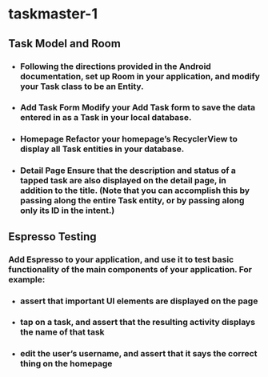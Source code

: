 # taskmaster-1

## Task Model and Room
- ### Following the directions provided in the Android documentation, set up Room in your application, and modify your Task class to be an Entity.

- ### Add Task Form Modify your Add Task form to save the data entered in as a Task in your local database.

- ### Homepage Refactor your homepage’s RecyclerView to display all Task entities in your database.

- ### Detail Page Ensure that the description and status of a tapped task are also displayed on the detail page, in addition to the title. (Note that you can accomplish this by passing along the entire Task entity, or by passing along only its ID in the intent.)

## Espresso Testing

### Add Espresso to your application, and use it to test basic functionality of the main components of your application. For example:

- ### assert that important UI elements are displayed on the page
- ### tap on a task, and assert that the resulting activity displays the name of that task
- ### edit the user’s username, and assert that it says the correct thing on the homepage

